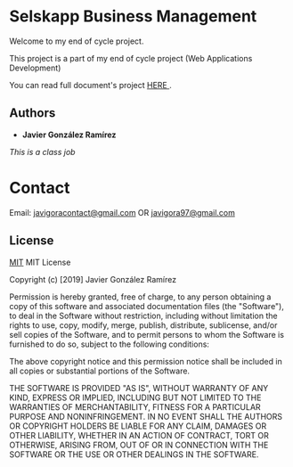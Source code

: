 # Selskapp Business Management

Welcome to my end of cycle project.

This project is a part of my end of cycle project (Web Applications Development)

You can read full document's project <a href="https://docs.google.com/document/d/1nmygZ04PyNLmKjzvUb2DXH9FGS23hvz8nY2M2k80DvA/edit?usp=sharing"> HERE </a>.


## Authors

* **Javier González Ramírez**

*This is a class job*


# Contact

Email: javigoracontact@gmail.com OR javigora97@gmail.com

## License
[MIT]()
MIT License

Copyright (c) [2019] Javier González Ramírez

Permission is hereby granted, free of charge, to any person obtaining a copy
of this software and associated documentation files (the "Software"), to deal
in the Software without restriction, including without limitation the rights
to use, copy, modify, merge, publish, distribute, sublicense, and/or sell
copies of the Software, and to permit persons to whom the Software is
furnished to do so, subject to the following conditions:

The above copyright notice and this permission notice shall be included in all
copies or substantial portions of the Software.

THE SOFTWARE IS PROVIDED "AS IS", WITHOUT WARRANTY OF ANY KIND, EXPRESS OR
IMPLIED, INCLUDING BUT NOT LIMITED TO THE WARRANTIES OF MERCHANTABILITY,
FITNESS FOR A PARTICULAR PURPOSE AND NONINFRINGEMENT. IN NO EVENT SHALL THE
AUTHORS OR COPYRIGHT HOLDERS BE LIABLE FOR ANY CLAIM, DAMAGES OR OTHER
LIABILITY, WHETHER IN AN ACTION OF CONTRACT, TORT OR OTHERWISE, ARISING FROM,
OUT OF OR IN CONNECTION WITH THE SOFTWARE OR THE USE OR OTHER DEALINGS IN THE
SOFTWARE.
